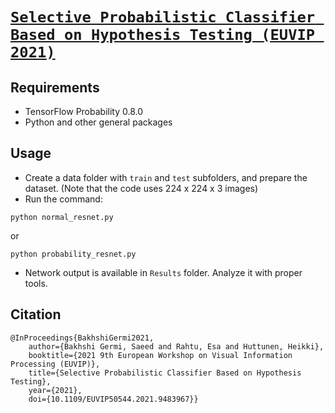 # [`Selective Probabilistic Classifier Based on Hypothesis Testing (EUVIP 2021)`](https://ieeexplore.ieee.org/document/9483967)


## Requirements
- TensorFlow Probability 0.8.0
- Python and other general packages

## Usage
- Create a data folder with `train` and `test` subfolders, and prepare the dataset. (Note that the code uses 224 x 224 x 3 images)
- Run the command:
```
python normal_resnet.py
```
or
```
python probability_resnet.py
```
- Network output is available in `Results` folder. Analyze it with proper tools.

## Citation
```
@InProceedings{BakhshiGermi2021,
    author={Bakhshi Germi, Saeed and Rahtu, Esa and Huttunen, Heikki},
    booktitle={2021 9th European Workshop on Visual Information Processing (EUVIP)}, 
    title={Selective Probabilistic Classifier Based on Hypothesis Testing}, 
    year={2021},
    doi={10.1109/EUVIP50544.2021.9483967}}
```
